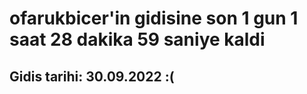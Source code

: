 # ofarukbicer'in gidisine son 1 gun 1 saat 28 dakika 59 saniye kaldi

## Gidis tarihi: 30.09.2022 :(